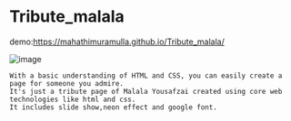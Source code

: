 # Tribute_malala
demo:https://mahathimuramulla.github.io/Tribute_malala/

![image](https://user-images.githubusercontent.com/127588568/229296122-ff437a78-635a-4aa8-9373-323cfc3e76dc.png)

    With a basic understanding of HTML and CSS, you can easily create a page for someone you admire.
    It's just a tribute page of Malala Yousafzai created using core web technologies like html and css.
    It includes slide show,neon effect and google font.
